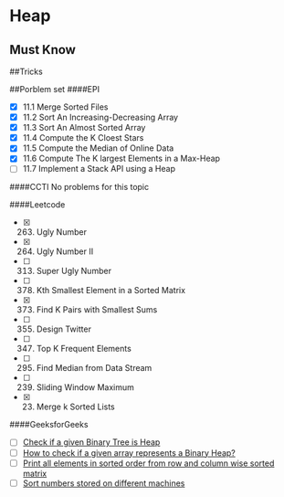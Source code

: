 # Heap 

## Must Know

##Tricks

##Porblem set
####EPI
- [x] 11.1 Merge Sorted Files
- [x] 11.2 Sort An Increasing-Decreasing Array
- [x] 11.3 Sort An Almost Sorted Array
- [x] 11.4 Compute the K Cloest Stars
- [x] 11.5 Compute the Median of Online Data
- [x] 11.6 Compute The K largest Elements in a Max-Heap
- [ ] 11.7 Implement a Stack API using a Heap

####CCTI
No problems for this topic 

####Leetcode
- [x] 263. Ugly Number
- [x] 264. Ugly Number II
- [ ] 313. Super Ugly Number
- [ ] 378. Kth Smallest Element in a Sorted Matrix
- [x] 373. Find K Pairs with Smallest Sums
- [ ] 355. Design Twitter
- [ ] 347. Top K Frequent Elements
- [ ] 295. Find Median from Data Stream
- [ ] 239. Sliding Window Maximum
- [x] 23. Merge k Sorted Lists


####GeeksforGeeks
- [ ] [Check if a given Binary Tree is Heap](http://www.geeksforgeeks.org/check-if-a-given-binary-tree-is-heap/)
- [ ] [How to check if a given array represents a Binary Heap?](http://www.geeksforgeeks.org/how-to-check-if-a-given-array-represents-a-binary-heap/)
- [ ] [Print all elements in sorted order from row and column wise sorted matrix](http://www.geeksforgeeks.org/print-elements-sorted-order-row-column-wise-sorted-matrix/)
- [ ] [Sort numbers stored on different machines](http://www.geeksforgeeks.org/sort-numbers-stored-on-different-machines/)
